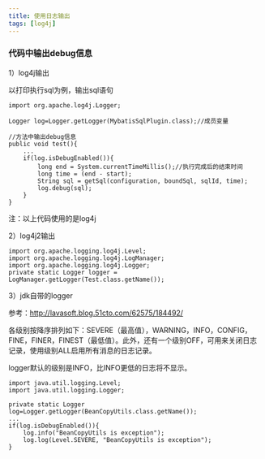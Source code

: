```yaml
---
title: 使用日志输出
tags: [log4j]
---
```


### 代码中输出debug信息

1）log4j输出

以打印执行sql为例，输出sql语句

```
import org.apache.log4j.Logger;

Logger log=Logger.getLogger(MybatisSqlPlugin.class);//成员变量

//方法中输出debug信息
public void test(){
    ...
    if(log.isDebugEnabled()){
        long end = System.currentTimeMillis();//执行完成后的结束时间
        long time = (end - start);
        String sql = getSql(configuration, boundSql, sqlId, time);
        log.debug(sql);
    }    
}
```

注：以上代码使用的是log4j

2）log4j2输出

```
import org.apache.logging.log4j.Level;
import org.apache.logging.log4j.LogManager;
import org.apache.logging.log4j.Logger;
private static Logger logger = LogManager.getLogger(Test.class.getName());
```

3）jdk自带的logger

参考：http://lavasoft.blog.51cto.com/62575/184492/

各级别按降序排列如下：SEVERE（最高值），WARNING，INFO，CONFIG，FINE，FINER，FINEST（最低值）。此外，还有一个级别OFF，可用来关闭日志记录，使用级别ALL启用所有消息的日志记录。

logger默认的级别是INFO，比INFO更低的日志将不显示。

```
import java.util.logging.Level;
import java.util.logging.Logger;

private static Logger log=Logger.getLogger(BeanCopyUtils.class.getName());
...
if(log.isDebugEnabled()){
    log.info("BeanCopyUtils is exception");
    log.log(Level.SEVERE, "BeanCopyUtils is exception");
}
```

